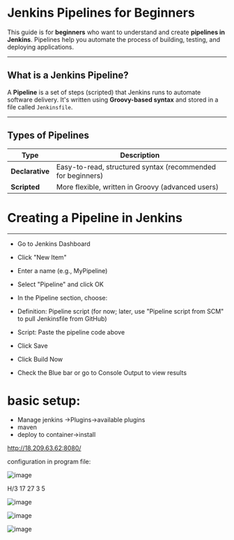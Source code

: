 #  Jenkins Pipelines for Beginners

This guide is for **beginners** who want to understand and create **pipelines in Jenkins**. Pipelines help you automate the process of building, testing, and deploying applications.

---

##  What is a Jenkins Pipeline?

A **Pipeline** is a set of steps (scripted) that Jenkins runs to automate software delivery. It's written using **Groovy-based syntax** and stored in a file called `Jenkinsfile`.

---

## Types of Pipelines

| Type         | Description                         |
|--------------|-------------------------------------|
| **Declarative** | Easy-to-read, structured syntax (recommended for beginners) |
| **Scripted**    | More flexible, written in Groovy (advanced users) |

# Creating a Pipeline in Jenkins
----------------------------------
- Go to Jenkins Dashboard

- Click "New Item"

- Enter a name (e.g., MyPipeline)

- Select "Pipeline" and click OK

- In the Pipeline section, choose:

- Definition: Pipeline script (for now; later, use "Pipeline script from SCM" to pull Jenkinsfile from GitHub)

- Script: Paste the pipeline code above

- Click Save

- Click Build Now

- Check the Blue bar or go to Console Output to view results

basic setup:
============
- Manage jenkins ->Plugins->available plugins
- maven
- deploy to container->install

http://18.209.63.62:8080/

configuration in program file:

![image](https://github.com/user-attachments/assets/acc5e2cb-7243-40e4-af2c-0dd840420a2e)

H/3 17 27 3 5

![image](https://github.com/user-attachments/assets/d49fa543-93f5-4c8e-b876-b0104b1c1338)

![image](https://github.com/user-attachments/assets/97b02c95-125f-4f7e-8cf0-c1b8ef617c52)

![image](https://github.com/user-attachments/assets/a7a72b40-c7ff-4d1e-84fd-87aaa4a36a19)



